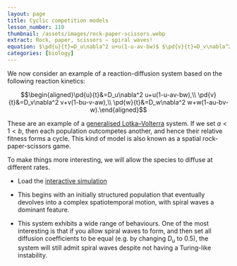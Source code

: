 ```yaml
---
layout: page
title: Cyclic competition models
lesson_number: 110
thumbnail: /assets/images/rock-paper-scissors.webp
extract: Rock, paper, scissors – spiral waves!
equation: $\pd{u}{t}=D_u\nabla^2 u+u(1-u-av-bw)$ $\pd{v}{t}=D_v\nabla^2 v+v(1-bu-v-aw)$ $\pd{w}{t}=D_w\nabla^2 w+w(1-au-bv-w)$
categories: [biology]
---
```


We now consider an example of a reaction-diffusion system based on the following reaction kinetics:

$$\begin{aligned}\pd{u}{t}&=D_u\nabla^2 u+u(1-u-av-bw),\\ \pd{v}{t}&=D_v\nabla^2 v+v(1-bu-v-aw),\\ \pd{w}{t}&=D_w\nabla^2 w+w(1-au-bv-w).\end{aligned}$$

These are an example of a [generalised Lotka–Volterra](https://stefanoallesina.github.io/Sao_Paulo_School/intro.html) system. If we set $a < 1 < b$, then each population outcompetes another, and hence their relative fitness forms a cycle. This kind of model is also known as a spatial rock-paper-scissors game. 

To make things more interesting, we will allow the species to diffuse at different rates.

* Load the [interactive simulation](/sim/?preset=cyclicCompetition)
  
* This begins with an initially structured population that eventually devolves into a complex spatiotemporal motion, with spiral waves a dominant feature.

* This system exhibits a wide range of behaviours. One of the most interesting is that if you allow spiral waves to form, and then set all diffusion coefficients to be equal (e.g. by changing $D_u$ to $0.5$), the system will still admit spiral waves despite not having a Turing-like instability.
